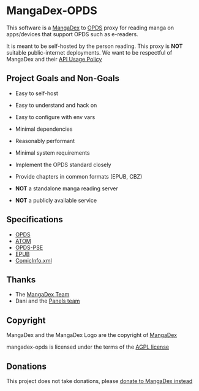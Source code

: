 # MangaDex-OPDS

This software is a [MangaDex](https://mangadex.org) to [OPDS](https://opds.io)
proxy for reading manga on apps/devices that support OPDS such as e-readers.

It is meant to be self-hosted by the person reading.
This proxy is **NOT** suitable public-internet deployments.
We want to be respectful of MangaDex and their
[API Usage Policy](https://api.mangadex.org/docs/#acceptable-usage-policy)

## Project Goals and Non-Goals

- Easy to self-host
- Easy to understand and hack on
- Easy to configure with env vars
- Minimal dependencies
- Reasonably performant
- Minimal system requirements
- Implement the OPDS standard closely
- Provide chapters in common formats (EPUB, CBZ)

- **NOT** a standalone manga reading server
- **NOT** a publicly available service

## Specifications

- [OPDS](https://specs.opds.io/opds-1.2)
- [ATOM](https://validator.w3.org/feed/docs/atom.html)
- [OPDS-PSE](https://github.com/anansi-project/opds-pse/blob/master/v1.0.md)
- [EPUB](https://www.w3.org/TR/epub-33/)
- [ComicInfo.xml](https://github.com/anansi-project/comicinfo/blob/main/DOCUMENTATION.md)

## Thanks

- The [MangaDex Team](https://mangadex.org/about)
- Dani and the [Panels team](https://panels.app)

## Copyright

MangaDex and the MangaDex Logo are the copyright of [MangaDex](https://mangadex.org/about)

mangadex-opds is licensed under the terms of the [AGPL license](./LICENSE.txt)

## Donations

This project does not take donations, please
[donate to MangaDex instead](https://namicomi.com/en/org/3Hb7HnWG/mangadex/subscriptions)